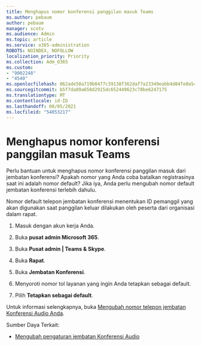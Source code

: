 ```yaml
---
title: Menghapus nomor konferensi panggilan masuk Teams
ms.author: pebaum
author: pebaum
manager: scotv
ms.audience: Admin
ms.topic: article
ms.service: o365-administration
ROBOTS: NOINDEX, NOFOLLOW
localization_priority: Priority
ms.collection: Adm_O365
ms.custom:
- "9002248"
- "4540"
ms.openlocfilehash: 062ade50a719b0477c39138f362daf7a23349eabb4d84fe0a54375326f25e3e0
ms.sourcegitcommit: b5f7da89a650d2915dc652449623c78be6247175
ms.translationtype: MT
ms.contentlocale: id-ID
ms.lasthandoff: 08/05/2021
ms.locfileid: "54053217"
---
```

# <a name="remove-teams-dial-in-conferencing-number"></a>Menghapus nomor konferensi panggilan masuk Teams

Perlu bantuan untuk menghapus nomor konferensi panggilan masuk dari jembatan konferensi? Apakah nomor yang Anda coba batalkan registrasinya saat ini adalah nomor default? Jika iya, Anda perlu mengubah nomor default jembatan konferensi terlebih dahulu.

Nomor default telepon jembatan konferensi menentukan ID pemanggil yang akan digunakan saat panggilan keluar dilakukan oleh peserta dari organisasi dalam rapat.

1. Masuk dengan akun kerja Anda.

2. Buka **pusat admin Microsoft 365**.

3. Buka **Pusat admin | Teams & Skype**.

4. Buka **Rapat**.

5. Buka **Jembatan Konferensi**.

6. Menyoroti nomor tol layanan yang ingin Anda tetapkan sebagai default.

7. Pilih **Tetapkan sebagai default**.

Untuk informasi selengkapnya, buka [Mengubah nomor telepon jembatan Konferensi Audio Anda](https://docs.microsoft.com/microsoftteams/change-the-phone-numbers-on-your-audio-conferencing-bridge).

Sumber Daya Terkait:

- [Mengubah pengaturan jembatan Konferensi Audio](https://docs.microsoft.com/microsoftteams/change-the-settings-for-an-audio-conferencing-bridge)
